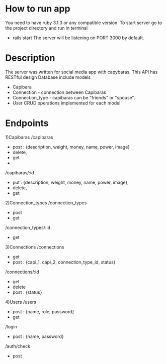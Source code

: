 # How to run app
You need to have ruby 3.1.3 or any compatible version.
To start server go to the project directory
and run in terminal 
- rails start
 The server will be listening on PORT 3000 by default.

# Description
The server was written for social media app with capybaras.
This API has RESTful design
Database include models
- Capibara  
- Connection - connection between Capibaras
- Connection_type - capibaras can be "friends" or "spouse".
- User 
CRUD operations implemented for each model

# Endpoints

1)Capibaras
/capibaras 
- post : {description, weight, money, name, power, image}
- delete, 
- get
- 
/capibaras/:id 
- put : {description, weight, money, name, power, image}, 
- delete, 
- get

2)Connection_types
/connection_types 
- post
- get

/connection_types/:id
- get

3)Connections
/connections
- get
- post : {capi_1, capi_2, connection_type_id, status}

/connections/:id
- get 
- delete
- post : {status}

4)Users
/users 
- post : {name, role, password}
- get

/login
- post : {name, password}

/auth/check
- post
